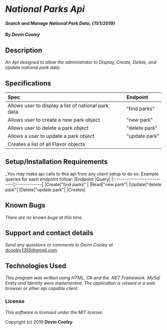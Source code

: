 # _National Parks Api_

#### _Search and Manage National Park Data, {11/1/2019}_

#### By _**Devin Cooley**_

## Description

_An Api designed to allow the administrator to Display, Create, Delete, and Update national park data._

## Specifications

| Spec                      |Endpoint|
|:---------------------------|:-------------|
|Allows user to display a list of national park data.|"find parks" |
|Allows user to create a new park object|"new park"|
|Allows user to delete a park object|"delete park"|
|Allows a user to update a park object|"update park"|
|Creates a list of all Flavor objects|

## Setup/Installation Requirements

_You may make api calls to this api from any client setup to do so. Example queries for each endpoint follow:
|Endpoint                      |Query|
|:---------------------------|:-------------|
|Create|"find parks" |
|Read|"new park"|
|Update|"delete park"|
|Delete|"update park"|
|Creates|

## Known Bugs

_There are no known bugs at this time._

## Support and contact details

_Send any questions or comments to Devin Cooley at dcooley1350@gmail.com._

## Technologies Used

_This program was written using HTML, C# and the .NET Framework. MySql Entity and Identity were implemented. The application is viewed in a web browser or other api capable client._

### License

*This software is licensed under the MIT license.*

Copyright (c) 2019 **_Devin Cooley_**